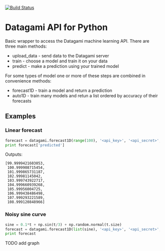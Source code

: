 [![Build Status](https://travis-ci.org/datagami/datagami-python.svg?branch=master)](https://travis-ci.org/datagami/datagami-python)

Datagami API for Python
=======================

Basic wrapper to access the Datagami machine learning API.  There are three main methods:

*  upload_data - send data to the Datagami server
*  train - choose a model and train it on your data
*  predict - make a prediction using your trained model

For some types of model one or more of these steps are combined in convenience methods:

* forecast1D - train a model and return a prediction
* auto1D - train many models and retun a list ordered by accuracy of their forecasts 

## Examples

### Linear forecast

```python
forecast = datagami.forecast1D(range(100), '<api_key>', '<api_secret>', kernel='SE', steps_ahead=10)
print forecast['predicted']
```

Outputs:

```
[99.9999421603053,
 100.999908715454,
 101.999865731187,
 102.99981145042,
 103.999743922717,
 104.999660939268,
 105.99956004725,
 106.999438486498,
 107.999293221589,
 108.999120848966]
```

### Noisy sine curve

```python
sine = 0.1*t + np.sin(t/3) + np.random.normal(t.size)
forecast = datagami.forecast1D(list(sine), '<api_key>', '<api_secret>', kernel='SE', steps_ahead=10)
print forecast
```

TODO add graph